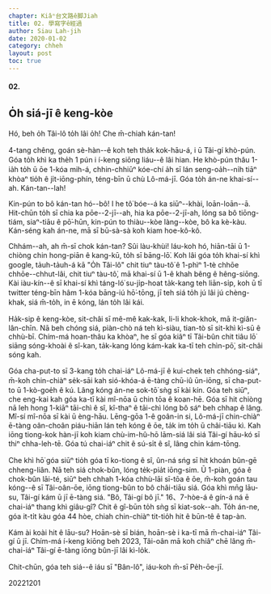 ```yaml
---
chapter: Kiâⁿ台文路ê脚Jiah
title: 02. 學寫字ê經過
author: Siau Lah-jih
date: 2020-01-02
category: chheh
layout: post
toc: true
---
```


#### 02.
## O̍h siá-jī ê keng-kòe

Hó, beh o̍h Tâi-lô to̍h lâi o̍h! Che m̄-chiah kán-tan!

4-tang chêng, goán sè-hàn--ê koh teh tha̍k kok-hāu-á, i ū Tâi-gí khò-pún. Góa to̍h khì ka the̍h 1 pún i í-keng siōng liáu--ê lâi hian. He khò-pún thâu 1-ia̍h to̍h ū ōe 1-kóa mih-á, chhin-chhiūⁿ kóe-chí a̍h sī lán seng-oa̍h--ni̍h tiāⁿ khòaⁿ tio̍h ê ji̍t-iōng-phín, téng-bīn ū chù Lô-má-jī. Góa to̍h án-ne khai-sí--ah. Kán-tan--lah!

Kin-pún to bô kán-tan hó--bô! I he tô͘ bóe--á ka siūⁿ--khài, loān-loān--ā. Hit-chūn to̍h sī chia ka pōe--2-jī--ah, hia ka pōe--2-jī-ah, lóng sa bô tiōng-tiám, siaⁿ-tiāu ê pō͘-hūn, kin-pún to thiàu--kòe làng--kòe, bô ka kè-kàu. Kán-séng kah án-ne, mā sī bū-sà-sà koh kiam hoe-kô-kô. 

Chhám--ah, ah m̄-sī chok kán-tan? Sûi làu-khùi! Iáu-koh hó, hiān-tāi ū 1-chiòng chin hong-piān ê kang-kū, to̍h sī bāng-lō͘. Koh lâi góa to̍h khai-sí khì google, ta̍uh-ta̍uh-á kā "O̍h Tâi-lô" chit tiuⁿ tàu-tô͘ ê 1-phìⁿ 1-tè chhōe chhōe--chhut-lâi, chit tiuⁿ tàu-tô͘, mā khai-sí ū 1-ê khah bêng ê hêng-siōng. Kài iàu-kín--ê sī khai-sí khì táng-ló͘ su-ji̍p-hoat ta̍k-kang teh liān-si̍p, koh ū tī twitter téng-bīn hâm 1-kóa bāng-iú hō͘-tōng, jī teh siá to̍h jú lâi jú chèng-khak, siá m̄-to̍h, in ē kóng, lán to̍h lâi kái.

Ha̍k-sip ê keng-kòe, sit-châi sī mê-mê kak-kak, li-li khok-khok, mā it-giân-lân-chīn. Nā beh chóng siá, piàn-chò ná teh kì-siàu, tian-tò sī sit-khì kì-sū ê chhù-bī. Chím-má hoan-thâu ka khòaⁿ, he sī góa kiâⁿ tī Tâi-bûn chit tiâu lō͘ siāng sóng-khoài ê sî-kan, ta̍k-kang lóng kám-kak ka-tī teh chìn-pō͘, sit-châi sóng kah. 

Góa cha-put-to sī 3-kang to̍h chai-iáⁿ Lô-má-jī ê kui-chek teh chhóng-siáⁿ, m̄-koh chin-chiàⁿ se̍k-sāi kah sió-khóa-á ē-tàng chū-iû ūn-iōng, sī cha-put-to ū 1-kò-goe̍h ê kú. Lâng kóng án-ne sok-tō͘ sǹg sī kài kín. Góa teh siūⁿ, che eng-kai kah góa ka-tī kài mî-nōa ū chin tōa ê koan-hē. Góa sī hit chiòng nā leh hong 1-kiāⁿ tāi-chì ê sî, kî-thaⁿ ê tāi-chì lóng bô sáⁿ beh chhap ê lâng. Mî-sí mî-nōa sī kài ū èng-hāu. Lēng-gōa 1-ê goân-in si, Lô-má-jī chin-chiàⁿ ē-tàng oân-choân piáu-hiān lán teh kóng ê ōe, ta̍k im to̍h ū châi-tiāu kì. Kah iōng tiong-kok hàn-jī koh kiam chù-im-hû-hō lām-siá lâi siá Tâi-gí hāu-kó sī thiⁿ chha-leh-tē. Góa tú chai-iáⁿ chit ê sú-si̍t ê sî, lâng chin kám-tōng.

Che khì hō͘ góa siūⁿ tio̍h góa tī ko-tiong ê sî, ûn-ná sńg sī hit khoán bûn-gē chheng-liân. Nā teh siá chok-bûn, lóng te̍k-pia̍t iōng-sim. Ū 1-piàn, góa ê chok-bûn lāi-té, siūⁿ beh chhah 1-kóa chhù-lāi sī-tōa ê ōe, m̄-koh goán tau kóng--ê sī Tâi-oân-ōe, iōng tiong-bûn to bô châi-tiāu siá. Góa khì mn̄g lāu-su, Tâi-gí kám ū jī ē-tàng siá. "Bô, Tâi-gí bô jī." 16、7-hòe-á ê gín-á ná ē chai-iáⁿ thang khì giâu-gî? Chit ê gî-būn to̍h sǹg sī kiat-sok--ah. To̍h án-ne, góa it-ti̍t kàu góa 44 hòe, chiah chin-chiàⁿ tit-tio̍h hit ê būn-tê ê tap-àn. 
 
 Kám ài koài hit ê lāu-su? Hoān-sè sī bián, hoān-sè i ka-tī mā m̄-chai-iáⁿ Tâi-gí ū jī. Chím-má í-keng kiōng beh 2023, Tâi-oân mā koh chiâⁿ chē lâng m̄-chai-iáⁿ Tâi-gí ē-tàng iōng bûn-jī lâi kì-lo̍k.

Chit-chūn, góa teh siá--ê iáu sī "Bân-lô", iáu-koh m̄-sī Pe̍h-ōe-jī.

20221201


